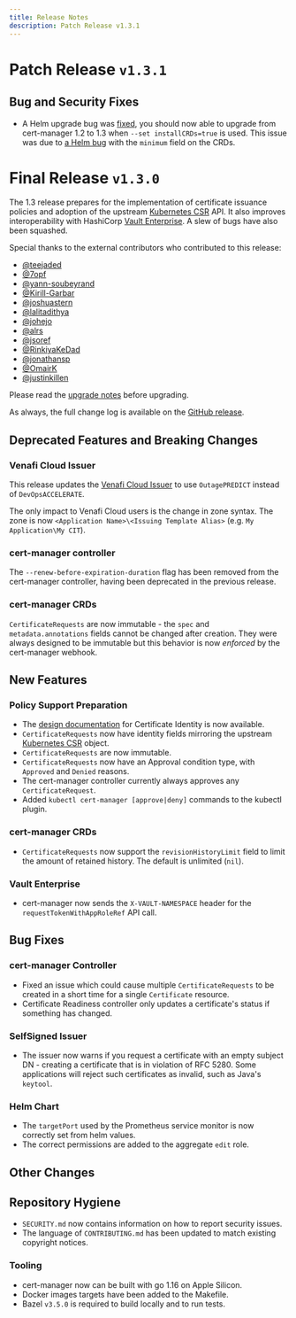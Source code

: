 ```yaml
---
title: Release Notes
description: Patch Release v1.3.1
---
```


# Patch Release `v1.3.1`

## Bug and Security Fixes

- A Helm upgrade bug was
  [fixed](https://github.com/jetstack/cert-manager/pull/3882), you should now
  able to upgrade from cert-manager 1.2 to 1.3 when `--set installCRDs=true` is
  used. This issue was due to
  [a Helm bug](https://github.com/helm/helm/issues/5806#issuecomment-788116838)
  with the `minimum` field on the CRDs.

# Final Release `v1.3.0`

The 1.3 release prepares for the implementation of certificate issuance policies
and adoption of the upstream
[Kubernetes CSR](https://kubernetes.io/docs/reference/access-authn-authz/certificate-signing-requests/)
API. It also improves interoperability with HashiCorp
[Vault Enterprise](https://www.vaultproject.io/docs/enterprise). A slew of bugs
have also been squashed.

Special thanks to the external contributors who contributed to this release:

- [@teejaded](https://github.com/teejaded)
- [@7opf](https://github.com/7opf)
- [@yann-soubeyrand](https://github.com/yann-soubeyrand)
- [@Kirill-Garbar](https://github.com/Kirill-Garbar)
- [@joshuastern](https://github.com/joshuastern)
- [@lalitadithya](https://github.com/lalitadithya)
- [@johejo](https://github.com/johejo)
- [@alrs](https://github.com/alrs)
- [@jsoref](https://github.com/jsoref)
- [@RinkiyaKeDad](https://github.com/RinkiyaKeDad)
- [@jonathansp](https://github.com/jonathansp)
- [@OmairK](https://github.com/OmairK)
- [@justinkillen](https://github.com/justinkillen)

Please read the [upgrade notes](../installation/upgrading/upgrading-1.2-1.3.md)
before upgrading.

As always, the full change log is available on the
[GitHub release](https://github.com/jetstack/cert-manager/releases/tag/v1.3.0).

## Deprecated Features and Breaking Changes

### Venafi Cloud Issuer

This release updates the [Venafi Cloud Issuer][] to use `OutagePREDICT` instead
of `DevOpsACCELERATE`.

The only impact to Venafi Cloud users is the change in zone syntax. The zone is
now `<Application Name>\<Issuing Template Alias>` (e.g.
`My Application\My CIT`).

[venafi cloud issuer]: https://cert-manager.io/docs/configuration/venafi/

### cert-manager controller

The `--renew-before-expiration-duration` flag has been removed from the
cert-manager controller, having been deprecated in the previous release.

### cert-manager CRDs

`CertificateRequests` are now immutable - the `spec` and `metadata.annotations`
fields cannot be changed after creation. They were always designed to be
immutable but this behavior is now _enforced_ by the cert-manager webhook.

## New Features

### Policy Support Preparation

- The
  [design documentation](https://github.com/jetstack/cert-manager/blob/v1.3.0/design/20210203.certificate-request-identity.md)
  for Certificate Identity is now available.
- `CertificateRequests` now have identity fields mirroring the upstream
  [Kubernetes CSR](https://kubernetes.io/docs/reference/access-authn-authz/certificate-signing-requests/)
  object.
- `CertificateRequests` are now immutable.
- `CertificateRequests` now have an Approval condition type, with `Approved` and
  `Denied` reasons.
- The cert-manager controller currently always approves any
  `CertificateRequest`.
- Added `kubectl cert-manager [approve|deny]` commands to the kubectl plugin.

### cert-manager CRDs

- `CertificateRequests` now support the `revisionHistoryLimit` field to limit
  the amount of retained history. The default is unlimited (`nil`).

### Vault Enterprise

- cert-manager now sends the `X-VAULT-NAMESPACE` header for the
  `requestTokenWithAppRoleRef` API call.

## Bug Fixes

### cert-manager Controller

- Fixed an issue which could cause multiple `CertificateRequests` to be created
  in a short time for a single `Certificate` resource.
- Certificate Readiness controller only updates a certificate's status if
  something has changed.

### SelfSigned Issuer

- The issuer now warns if you request a certificate with an empty subject DN -
  creating a certificate that is in violation of RFC 5280. Some applications
  will reject such certificates as invalid, such as Java's `keytool`.

### Helm Chart

- The `targetPort` used by the Prometheus service monitor is now correctly set
  from helm values.
- The correct permissions are added to the aggregate `edit` role.

## Other Changes

## Repository Hygiene

- `SECURITY.md` now contains information on how to report security issues.
- The language of `CONTRIBUTING.md` has been updated to match existing copyright
  notices.

### Tooling

- cert-manager now can be built with go 1.16 on Apple Silicon.
- Docker images targets have been added to the Makefile.
- Bazel `v3.5.0` is required to build locally and to run tests.
